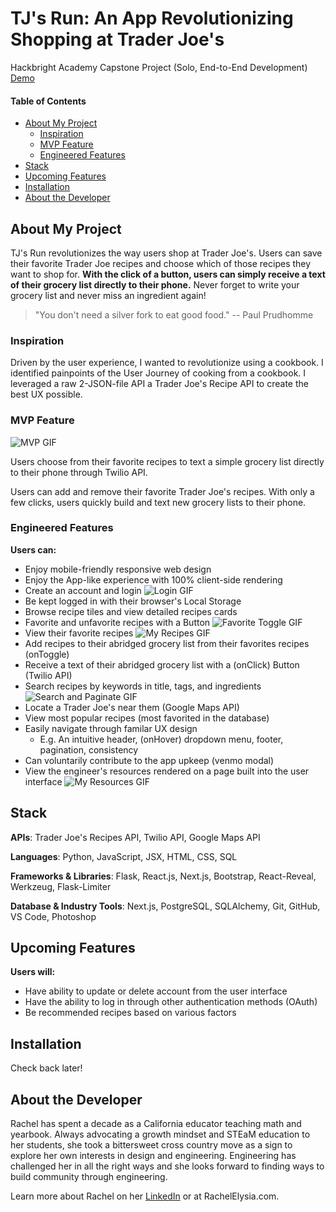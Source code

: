 # TJ's Run: An App Revolutionizing Shopping at Trader Joe's
Hackbright Academy Capstone Project (Solo, End-to-End Development)
[Demo](https://www.youtube.com/watch?v=cvMnSRZyeM4)



#### Table of Contents

  - [About My Project](#about-my-project)
    - [Inspiration](#inspiration)
    - [MVP Feature](#mvp-feature)
    - [Engineered Features](#engineered-features)
  - [Stack](#stack)
  - [Upcoming Features](#upcoming-features)
  - [Installation](#installation)
  - [About the Developer](#about-the-developer)
<!-- toc -->

## About My Project

TJ's Run revolutionizes the way users shop at Trader Joe's. Users can save their favorite Trader Joe recipes and choose which of those recipes they want to shop for. **With the click of a button, users can simply receive a text of their grocery list directly to their phone.** Never forget to write your grocery list and never miss an ingredient again!

> "You don't need a silver fork to eat good food."
>  -- Paul Prudhomme

### Inspiration

Driven by the user experience, I wanted to revolutionize using a cookbook. I identified painpoints of the User Journey of cooking from a cookbook. I leveraged a raw 2-JSON-file API a Trader Joe's Recipe API to create the best UX possible.

### MVP Feature

![MVP GIF](/static/img/MVPGif.gif)

Users choose from their favorite recipes to text a simple grocery list directly to their phone through Twilio API.

Users can add and remove their favorite Trader Joe's recipes. With only a few clicks, users quickly build and text new grocery lists to their phone.

### Engineered Features

**Users can:**
- Enjoy mobile-friendly responsive web design
- Enjoy the App-like experience with 100% client-side rendering
- Create an account and login
![Login GIF](/static/img/LoginGif.gif)
- Be kept logged in with their browser's Local Storage
- Browse recipe tiles and view detailed recipes cards
- Favorite and unfavorite recipes with a Button
![Favorite Toggle GIF](/static/img/FavoriteToggleGif.gif)
- View their favorite recipes
![My Recipes GIF](/static/img/MyRecipesGif.gif)
- Add recipes to their abridged grocery list from their favorites recipes (onToggle)
- Receive a text of their abridged grocery list with a (onClick) Button (Twilio API)
- Search recipes by keywords in title, tags, and ingredients
![Search and Paginate GIF](/static/img/SearchPaginateGif.gif)
- Locate a Trader Joe's near them (Google Maps API)
- View most popular recipes (most favorited in the database)
- Easily navigate through familar UX design
  - E.g. An intuitive header, (onHover) dropdown menu, footer, pagination, consistency
- Can voluntarily contribute to the app upkeep (venmo modal)
- View the engineer's resources rendered on a page built into the user interface
![My Resources GIF](/static/img/ResourecesGif.gif)

## Stack

**APIs**: Trader Joe's Recipes API, Twilio API, Google Maps API

**Languages**: Python, JavaScript, JSX, HTML, CSS, SQL

**Frameworks & Libraries**: Flask, React.js, Next.js, Bootstrap, React-Reveal, Werkzeug, Flask-Limiter

**Database & Industry Tools**: Next.js, PostgreSQL, SQLAlchemy, Git, GitHub, VS Code, Photoshop

## Upcoming Features

**Users will:**
- Have ability to update or delete account from the user interface
- Have the ability to log in through other authentication methods (OAuth)
- Be recommended recipes based on various factors

## Installation

Check back later!

## About the Developer

Rachel has spent a decade as a California educator teaching math
and yearbook. Always advocating a growth mindset and STEaM education to her students, she took a bittersweet cross country move as a sign to explore her own interests in design and engineering. Engineering has challenged her in all the right ways and she looks forward to finding ways to build community through engineering.

Learn more about Rachel on her [LinkedIn](linkedin.com/in/RachelElysia) or at RachelElysia.com.
